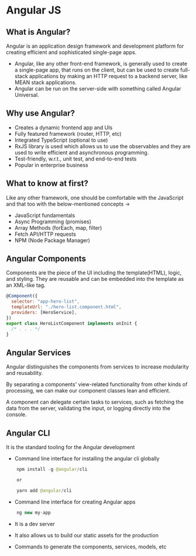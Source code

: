 # Angular JS

## What is Angular?

Angular is an application design framework and development platform for creating efficient and sophisticated single-page apps.

- Angular, like any other front-end framework, is generally used to create a single-page app, that runs on the client, but can be used to create full-stack applications by making an HTTP request to a backend server, like MEAN stack applications.
- Angular can be run on the server-side with something called Angular Universal.

## Why use Angular?

- Creates a dynamic frontend app and UIs
- Fully featured framework (router, HTTP, etc)
- Integrated TypeScript (optional to use)
- RxJS library is used which allows us to use the observables and they are used to write efficient and asynchronous programming.
- Test-friendly, w.r.t., unit test, and end-to-end tests
- Popular in enterprise business

## What to know at first?

Like any other framework, one should be comfortable with the JavaScript and that too with the below-mentioned concepts ->

- JavaScript fundamentals
- Async Programming (promises)
- Array Methods (forEach, map, filter)
- Fetch API/HTTP requests
- NPM (Node Package Manager)

## Angular Components

Components are the piece of the UI including the template(HTML), logic, and styling.
They are reusable and can be embedded into the template as an XML-like tag.

```javascript
@Component({
  selector: "app-hero-list",
  templateUrl: "./hero-list.component.html",
  providers: [HeroService],
})
export class HeroListComponent implements onInit {
  /* . . . */
}
```

## Angular Services

Angular distinguishes the components from services to increase modularity and reusability.

By separating a components' view-related functionality from other kinds of processing, we can make our component classes lean and efficient.

A component can delegate certain tasks to services, such as fetching the data from the server, validating the input, or logging directly into the console.

## Angular CLI

It is the standard tooling for the Angular development

- Command line interface for installing the angular cli globally

```java
    npm install -g @angular/cli

    or

    yarn add @angular/cli
```

- Command line interface for creating Angular apps

```java
	ng new my-app
```

- It is a dev server

- It also allows us to build our static assets for the production

- Commands to generate the components, services, models, etc
